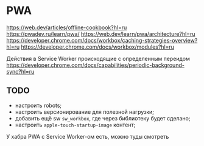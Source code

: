 # PWA

https://web.dev/articles/offline-cookbook?hl=ru
https://pwadev.ru/learn/pwa/
https://web.dev/learn/pwa/architecture?hl=ru
https://developer.chrome.com/docs/workbox/caching-strategies-overview?hl=ru
https://developer.chrome.com/docs/workbox/modules?hl=ru

Действия в Service Worker происходящие с определенным переидом  
https://developer.chrome.com/docs/capabilities/periodic-background-sync?hl=ru

## TODO

- настроить robots;
- настроить версионирование для полезной нагрузки;
- добавить ещё sw `sw_workbox`, где через библиотеку будет сделано;
- настроить `apple-touch-startup-image` контент;

У хабра PWA с Service Worker-ом есть, можно туды смотреть
